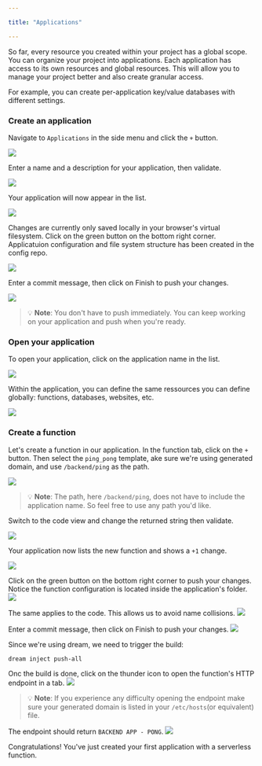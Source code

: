 ```yaml
---

title: "Applications"

---
```


So far, every resource you created within your project has a global scope. You can organize your project into applications. Each application has access to its own resources and global resources. This will allow you to manage your project better and also create granular access.

For example, you can create per-application key/value databases with different settings.

### Create an application
Navigate to `Applications` in the side menu and click the `+` button.

![](/images/webconsole-new-app.png)

Enter a name and a description for your application, then validate.

![](/images/webconsole-new-app-modal.png)

Your application will now appear in the list.

![](/images/webconsole-new-app-listed.png)


Changes are currently only saved locally in your browser's virtual filesystem. Click on the green button on the bottom right corner. Applicatuion configuration and file system structure has been created in the config repo.

![](/images/webconsole-new-app-push-1.png)

Enter a commit message, then click on Finish to push your changes.

![](/images/webconsole-new-app-push-done.png)
> 💡 **Note**: You don't have to push immediately. You can keep working on your application and push when you're ready.

### Open your application
To open your application, click on the application name in the list.

![](/images/webconsole-new-app-open.png)

Within the application, you can define the same ressources you can define globally: functions, databases, websites, etc.

![](/images/webconsole-new-app-opened.png)

### Create a function
Let's create a function in our application. In the function tab, click on the `+` button. Then select the `ping_pong` template, ake sure we're using generated domain, and use `/backend/ping` as the path.

![](/images/webconsole-new-app-new-func-modal.png)
> 💡 **Note**: The path, here `/backend/ping`, does not have to include the application name. So feel free to use any path you'd like.

Switch to the code view and change the returned string then validate.

![](/images/webconsole-new-app-new-func-modal-code.png)

Your application now lists the new function and shows a `+1` change.

![](/images/webconsole-new-app-new-func-modal-listed.png)

Click on the green button on the bottom right corner to push your changes. Notice the function configuration is located inside the application's folder.
![](/images/webconsole-new-app-new-func-push-1.png)

The same applies to the code. This allows us to avoid name collisions.
![](/images/webconsole-new-app-new-func-push-2.png)

Enter a commit message, then click on Finish to push your changes.
![](/images/webconsole-new-app-new-func-push-done.png)


Since we're using dream, we need to trigger the build:
```bash
dream inject push-all
```

Onc the build is done, click on the thunder icon to open the function's HTTP endpoint in a tab.
![](/images/webconsole-new-app-new-func-exec.png)
> 💡 **Note**: If you experience any difficulty opening the endpoint make sure your generated domain is listed in your `/etc/hosts`(or equivalent) file.

The endpoint should return `BACKEND APP - PONG`.
![](/images/webconsole-new-app-new-func-exec-window.png)


Congratulations! You've just created your first application with a serverless function.